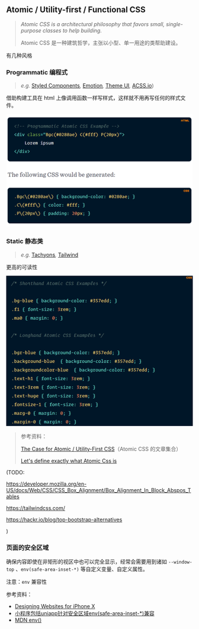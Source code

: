 ## Atomic / Utility-first / Functional CSS 

>*Atomic CSS is a architectural philosophy that favors small, single-purpose classes to help building.*
>
>Atomic CSS 是一种建筑哲学，主张以小型、单一用途的类帮助建设。

有几种风格

### Programmatic 编程式

>  *e.g.* [Styled Components](https://styled-components.com/)*,* [Emotion](https://emotion.sh/)*,* [Theme UI](https://theme-ui.com/)*,* [ACSS.io](http://acss.io/))

借助构建工具在 html 上像调用函数一样写样式，这样就不用再写任何的样式文件。

![image-20200921160859595](css.assets/image-20200921160859595.png)

### Static 静态类

> *e.g.* [Tachyons](http://tachyons.io/)*,* [Tailwind](https://tailwindcss.com/)

更高的可读性

![image-20200921163325685](css.assets/image-20200921163325685.png)



> 参考资料：
>
> [The Case for Atomic / Utility-First CSS](https://johnpolacek.github.io/the-case-for-atomic-css/)（Atomic CSS 的文章集合）
>
> [Let's define exactly what Atomic Css is](https://css-tricks.com/lets-define-exactly-atomic-css/)







(TODO:

https://developer.mozilla.org/en-US/docs/Web/CSS/CSS_Box_Alignment/Box_Alignment_In_Block_Abspos_Tables

https://tailwindcss.com/

https://hackr.io/blog/top-bootstrap-alternatives

)





### 页面的安全区域

确保内容即使在非矩形的视区中也可以完全显示，经常会需要用到诸如 `--window-top` 、`env(safe-area-inset-*)` 等自定义变量、自定义属性。



注意：`env` 兼容性



参考资料：

- [Designing Websites for iPhone X](https://webkit.org/blog/7929/designing-websites-for-iphone-x/)
- [小程序包括uniapp针对安全区域env(safe-area-inset-*)兼容](https://ask.dcloud.net.cn/article/36494)
- [MDN env()](https://developer.mozilla.org/zh-CN/docs/Web/CSS/env)
